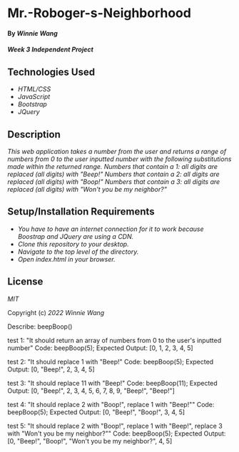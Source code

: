 # Mr.-Roboger-s-Neighborhood

#### By _**Winnie Wang**_

#### _Week 3 Independent Project_

## Technologies Used

- _HTML/CSS_
- _JavaScript_
- _Bootstrap_
- _JQuery_

## Description

_This web application takes a number from the user and returns a range of numbers from 0 to the user inputted number with the following substitutions made within the returned range._
_Numbers that contain a 1: all digits are replaced (all digits) with "Beep!"_
_Numbers that contain a 2: all digits are replaced (all digits) with "Boop!"_
_Numbers that contain a 3: all digits are replaced (all digits) with "Won't you be my neighbor?"_

## Setup/Installation Requirements

- _You have to have an internet connection for it to work because Boostrap and JQuery are using a CDN._
- _Clone this repository to your desktop._
- _Navigate to the top level of the directory._
- _Open index.html in your browser._

## License

_MIT_

Copyright (c) _2022_ _Winnie Wang_

Describe: beepBoop()

test 1: "It should return an array of numbers from 0 to the user's inputted number"
Code: beepBoop(5);
Expected Output: [0, 1, 2, 3, 4, 5]

test 2: "It should replace 1 with "Beep!"
Code: beepBoop(5);
Expected Output: [0, "Beep!", 2, 3, 4, 5]

test 3: "It should replace 11 with "Beep!"
Code: beepBoop(11);
Expected Output: [0, "Beep!", 2, 3, 4, 5, 6, 7, 8, 9, "Beep!", "Beep!"]

test 4: "It should replace 2 with "Boop!", replace 1 with "Beep!""
Code: beepBoop(5);
Expected Output: [0, "Beep!", "Boop!", 3, 4, 5]

test 5: "It should replace 2 with "Boop!", replace 1 with "Beep!", replace 3 with "Won't you be my neighbor?""
Code: beepBoop(5);
Expected Output: [0, "Beep!", "Boop!", "Won't you be my neighbor?", 4, 5]

